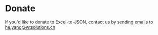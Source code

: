 # Donate

If you'd like to donate to Excel-to-JSON, contact us by sending emails to he.yang@wtsolutions.cn